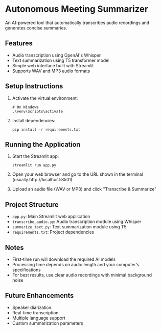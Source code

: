 # Autonomous Meeting Summarizer

An AI-powered tool that automatically transcribes audio recordings and generates concise summaries.

## Features
- Audio transcription using OpenAI's Whisper
- Text summarization using T5 transformer model
- Simple web interface built with Streamlit
- Supports WAV and MP3 audio formats

## Setup Instructions

1. Activate the virtual environment:
   ```
   # On Windows
   .\venv\Scripts\activate
   ```

2. Install dependencies:
   ```
   pip install -r requirements.txt
   ```

## Running the Application

1. Start the Streamlit app:
   ```
   streamlit run app.py
   ```

2. Open your web browser and go to the URL shown in the terminal (usually http://localhost:8501)

3. Upload an audio file (WAV or MP3) and click "Transcribe & Summarize"

## Project Structure
- `app.py`: Main Streamlit web application
- `transcribe_audio.py`: Audio transcription module using Whisper
- `summarize_text.py`: Text summarization module using T5
- `requirements.txt`: Project dependencies

## Notes
- First-time run will download the required AI models
- Processing time depends on audio length and your computer's specifications
- For best results, use clear audio recordings with minimal background noise

## Future Enhancements
- Speaker diarization
- Real-time transcription
- Multiple language support
- Custom summarization parameters 